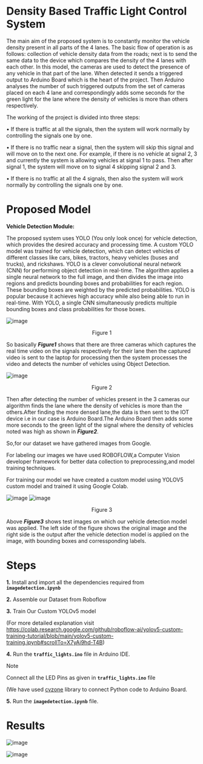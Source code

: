 # Density Based Traffic Light Control System
The main aim of the proposed system is to constantly monitor the vehicle density present in all parts of the 4 lanes.
The basic flow of operation is as follows: collection of vehicle density data from the roads; next is to send the same data to the device which compares the density of the 4 lanes with each other. In this model, the cameras are used to detect the presence of any vehicle in that part of the lane. When detected it sends a triggered output to Arduino Board which is the heart of the project. Then  Arduino analyses the number of such triggered outputs from the set of cameras placed on each 4 lane and correspondingly adds some seconds for the green light for the lane where the density of vehicles is more than others respectively.

The working of the project is divided into three steps:

• If there is traffic at all the signals, then the system will work normally by controlling the signals one by one. 

• If there is no traffic near a signal, then the system will skip this signal and will move on to the next one. For example, if there is no vehicle at signal 2, 3 and currently the system is allowing vehicles at signal 1 to pass. Then after signal 1, the system will move on to signal 4 skipping signal 2 and 3.

• If there is no traffic at all the 4 signals, then also the system will work normally by controlling the signals one by one. 

# Proposed Model

**Vehicle Detection Module:**

The proposed system uses YOLO (You only look once) for vehicle detection, which provides the desired accuracy and processing time. A custom YOLO model was trained for vehicle detection, which can detect vehicles of different classes like cars, bikes, tractors, heavy vehicles (buses and trucks), and rickshaws.
YOLO is a clever convolutional neural network (CNN) for performing object detection in real-time. The algorithm applies a single neural network to the full image, and then divides the image into regions and predicts bounding boxes and probabilities for each region. These bounding boxes are weighted by the predicted probabilities. YOLO is popular because it achieves high accuracy while also being able to run in real-time. With YOLO, a single CNN simultaneously predicts multiple bounding boxes and class probabilities for those boxes.


![image](https://github.com/user-attachments/assets/47add30b-afac-4168-87bf-0fa0841d2d63)

<p align="center">
Figure 1
</p>

So basically ***Figure1*** shows that there are three cameras which captures the real time video on the signals respectively for their lane then the captured video is sent to the laptop for processing then the system processes the video and detects the number of vehicles using Object Detection. 

![image](https://github.com/user-attachments/assets/dce412b5-7078-4a7d-b996-8e6047cb29f6)

<p align="center">
Figure 2
</p>

Then after detecting the number of vehicles present in the 3 cameras our algorithm finds the lane where the density of vehicles is more than the others.After finding the more densed lane,the data is then sent to the IOT device i.e in our case is Arduino Board.The Arduino Board then adds some more seconds to the green light of the signal where the density of vehicles noted was high as shown in ***Figure2***.

So,for our dataset we have gathered images from Google.

For labeling our images we have used ROBOFLOW,a Computer Vision developer framework for better data collection to preprocessing,and model training techniques.

For training our model we have created a custom model using YOLOV5 custom model and trained it using Google Colab.

![image](https://github.com/user-attachments/assets/db2be81a-9452-4493-ae6c-0f3a4046e217)
![image](https://github.com/user-attachments/assets/0e59d64a-23d0-4bcc-baaa-a980c2e4f607)

<p align="center">
Figure 3
</p>

Above ***Figure3*** shows test images on which our vehicle detection model was applied. The left side of the figure shows the original image and the right side is the output after the vehicle detection model is applied on the image, with bounding boxes and corressponding labels.

# Steps

**1.** Install and import all the dependencies required from **`imagedetection.ipynb`**

**2.** Assemble our Dataset from Roboflow

**3.** Train Our Custom YOLOv5 model

(For more detailed explanation visit https://colab.research.google.com/github/roboflow-ai/yolov5-custom-training-tutorial/blob/main/yolov5-custom-training.ipynb#scrollTo=X7yAi9hd-T4B)

**4.** Run the **`traffic_lights.ino`** file in Arduino IDE.

> [!NOTE]
> Connect all the LED Pins as given in **`traffic_lights.ino`** file

(We have used [cvzone](https://pypi.org/project/cvzone/) library to connect Python code to Arduino Board.

**5.** Run the **`imagedetection.ipynb`** file.

# Results

![image](https://github.com/user-attachments/assets/e861b0ff-c575-475a-be04-f1316f72016c)

![image](https://github.com/user-attachments/assets/21b6b6dd-fd8c-4958-9214-b4e854171362)






